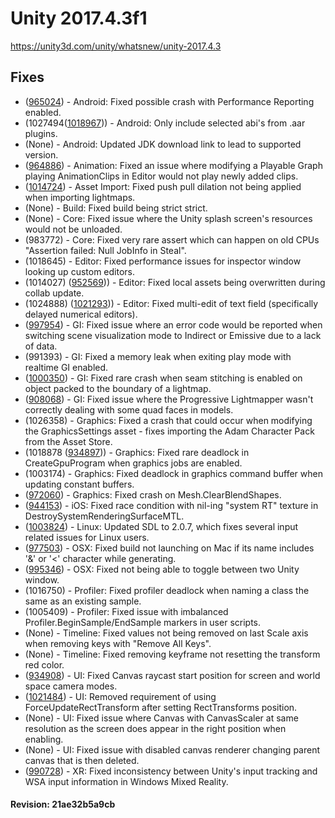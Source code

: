 # Unity 2017.4.3f1
https://unity3d.com/unity/whatsnew/unity-2017.4.3

## Fixes

<ul>
<li>(<a href="https://issuetracker.unity3d.com/product/unity/issues/guid/965024/">965024</a>) - Android: Fixed possible crash with Performance Reporting enabled.</li>
<li>(1027494(<a href="https://issuetracker.unity3d.com/product/unity/issues/guid/1018967">1018967</a>)) - Android: Only include selected abi's from .aar plugins.</li>
<li>(None) - Android: Updated JDK download link to lead to supported version.</li>
<li>(<a href="https://issuetracker.unity3d.com/product/unity/issues/guid/964886/">964886</a>) - Animation: Fixed an issue where modifying a Playable Graph playing AnimationClips in Editor would not play newly added clips.</li>
<li>(<a href="https://issuetracker.unity3d.com/product/unity/issues/guid/1014724/">1014724</a>) - Asset Import: Fixed push pull dilation not being applied when importing lightmaps.</li>
<li>(None) - Build: Fixed build being strict strict.</li>
<li>(None) - Core: Fixed issue where the Unity splash screen's resources would not be unloaded.</li>
<li>(983772) - Core: Fixed very rare assert which can happen on old CPUs "Assertion failed: Null JobInfo in Steal".</li>
<li>(1018645) - Editor: Fixed performance issues for inspector window looking up custom editors.</li>
<li>(1014027) (<a href="https://issuetracker.unity3d.com/product/unity/issues/guid/952569">952569</a>)) - Editor: Fixed local assets being overwritten during collab update.</li>
<li>(1024888) (<a href="https://issuetracker.unity3d.com/product/unity/issues/guid/1021293">1021293</a>)) - Editor: Fixed multi-edit of text field (specifically delayed numerical editors).</li>
<li>(<a href="https://issuetracker.unity3d.com/product/unity/issues/guid/997954/">997954</a>) - GI: Fixed issue where an error code would be reported when switching scene visualization mode to Indirect or Emissive due to a lack of data.</li>
<li>(991393) - GI: Fixed a memory leak when exiting play mode with realtime GI enabled.</li>
<li>(<a href="https://issuetracker.unity3d.com/product/unity/issues/guid/1000350/">1000350</a>) - GI: Fixed rare crash when seam stitching is enabled on object packed to the boundary of a lightmap.</li>
<li>(<a href="https://issuetracker.unity3d.com/product/unity/issues/guid/908068/">908068</a>) - GI: Fixed issue where the Progressive Lightmapper wasn't correctly dealing with some quad faces in models.</li>
<li>(1026358) - Graphics: Fixed a crash that could occur when modifying the GraphicsSettings asset - fixes importing the Adam Character Pack from the Asset Store.</li>
<li>(1018878 (<a href="https://issuetracker.unity3d.com/product/unity/issues/guid/934897">934897</a>)) - Graphics: Fixed rare deadlock in CreateGpuProgram when graphics jobs are enabled.</li>
<li>(1003174) - Graphics: Fixed deadlock in graphics command buffer when updating constant buffers.</li>
<li>(<a href="https://issuetracker.unity3d.com/product/unity/issues/guid/972060/">972060</a>) - Graphics: Fixed crash on Mesh.ClearBlendShapes.</li>
<li>(<a href="https://issuetracker.unity3d.com/product/unity/issues/guid/944153/">944153</a>) - iOS: Fixed race condition with nil-ing "system RT" texture in DestroySystemRenderingSurfaceMTL.</li>
<li>(<a href="https://issuetracker.unity3d.com/product/unity/issues/guid/1003824/">1003824</a>) - Linux: Updated SDL to 2.0.7, which fixes several input related issues for Linux users.</li>
<li>(<a href="https://issuetracker.unity3d.com/product/unity/issues/guid/977503/">977503</a>) - OSX: Fixed build not launching on Mac if its name includes '&amp;' or '&lt;' character while generating.</li>
<li>(<a href="https://issuetracker.unity3d.com/product/unity/issues/guid/995346/">995346</a>) - OSX: Fixed not being able to toggle between two Unity window.</li>
<li>(1016750) - Profiler: Fixed profiler deadlock when naming a class the same as an existing sample.</li>
<li>(1005409) - Profiler: Fixed issue with imbalanced Profiler.BeginSample/EndSample markers in user scripts.</li>
<li>(None) - Timeline: Fixed values not being removed on last Scale axis when removing keys with "Remove All Keys".</li>
<li>(None) - Timeline: Fixed removing keyframe not resetting the transform red color.</li>
<li>(<a href="https://issuetracker.unity3d.com/product/unity/issues/guid/934908/">934908</a>) - UI: Fixed Canvas raycast start position for screen and world space camera modes.</li>
<li>(<a href="https://issuetracker.unity3d.com/product/unity/issues/guid/1021484/">1021484</a>) - UI: Removed requirement of using ForceUpdateRectTransform after setting RectTransforms position.</li>
<li>(None) - UI: Fixed issue where Canvas with CanvasScaler at same resolution as the screen does appear in the right position when enabling.</li>
<li>(None) - UI: Fixed issue with disabled canvas renderer changing parent canvas that is then deleted.</li>
<li>(<a href="https://issuetracker.unity3d.com/product/unity/issues/guid/990728/">990728</a>) - XR: Fixed inconsistency between Unity's input tracking and WSA input information in Windows Mixed Reality.</li>
</ul>

#### Revision: 21ae32b5a9cb
